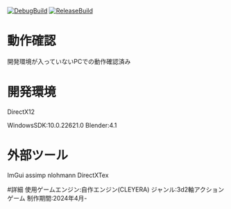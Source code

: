 [![DebugBuild](https://github.com/kuro12237/CLEYERA/actions/workflows/DebugBuild.yml/badge.svg)](https://github.com/kuro12237/CLEYERA/actions/workflows/DebugBuild.yml)
[![ReleaseBuild](https://github.com/kuro12237/CLEYERA/actions/workflows/ReleaseBuild.yml/badge.svg)](https://github.com/kuro12237/CLEYERA/actions/workflows/ReleaseBuild.yml)

# 動作確認
  開発環境が入っていないPCでの動作確認済み

# 開発環境
  DirectX12 
  
  WindowsSDK:10.0.22621.0
  Blender:4.1

# 外部ツール
  ImGui
  assimp
  nlohmann
  DirectXTex
  
#詳細
  使用ゲームエンジン:自作エンジン(CLEYERA)
  ジャンル:3d2軸アクションゲーム
  制作期間:2024年4月-
